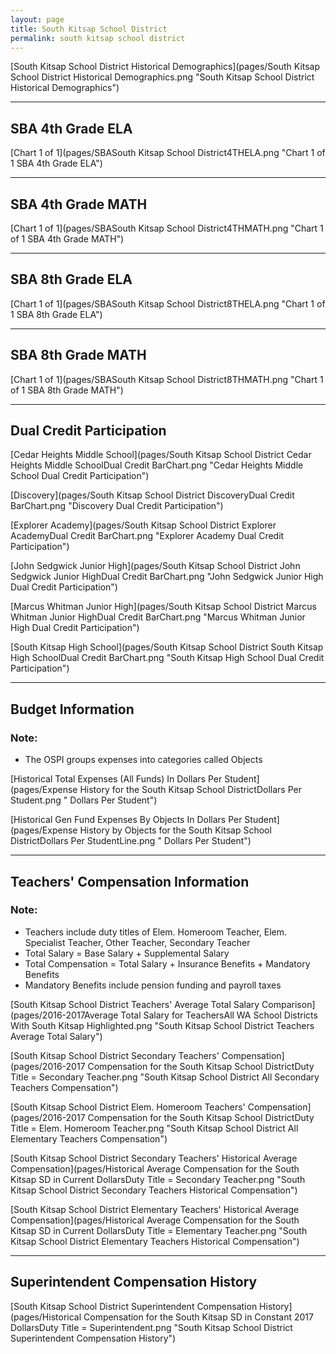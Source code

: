 ```yaml
---
layout: page
title: South Kitsap School District
permalink: south kitsap school district
---
```



[South Kitsap School District Historical Demographics](pages/South Kitsap School District Historical Demographics.png "South Kitsap School District Historical Demographics")

___

## SBA 4th Grade ELA

[Chart 1 of 1](pages/SBASouth Kitsap School District4THELA.png "Chart 1 of 1 SBA 4th Grade ELA")


___

## SBA 4th Grade MATH

[Chart 1 of 1](pages/SBASouth Kitsap School District4THMATH.png "Chart 1 of 1 SBA 4th Grade MATH")


___

## SBA 8th Grade ELA

[Chart 1 of 1](pages/SBASouth Kitsap School District8THELA.png "Chart 1 of 1 SBA 8th Grade ELA")


___

## SBA 8th Grade MATH

[Chart 1 of 1](pages/SBASouth Kitsap School District8THMATH.png "Chart 1 of 1 SBA 8th Grade MATH")


___

## Dual Credit Participation

[Cedar Heights Middle School](pages/South Kitsap School District Cedar Heights Middle SchoolDual Credit BarChart.png "Cedar Heights Middle School Dual Credit Participation")

[Discovery](pages/South Kitsap School District DiscoveryDual Credit BarChart.png "Discovery Dual Credit Participation")

[Explorer Academy](pages/South Kitsap School District Explorer AcademyDual Credit BarChart.png "Explorer Academy Dual Credit Participation")

[John Sedgwick Junior High](pages/South Kitsap School District John Sedgwick Junior HighDual Credit BarChart.png "John Sedgwick Junior High Dual Credit Participation")

[Marcus Whitman Junior High](pages/South Kitsap School District Marcus Whitman Junior HighDual Credit BarChart.png "Marcus Whitman Junior High Dual Credit Participation")

[South Kitsap High School](pages/South Kitsap School District South Kitsap High SchoolDual Credit BarChart.png "South Kitsap High School Dual Credit Participation")


___

## Budget Information
### Note:
- The OSPI groups expenses into categories called Objects

[Historical Total Expenses (All Funds) In Dollars Per Student](pages/Expense History for the South Kitsap School DistrictDollars Per Student.png " Dollars Per Student")

[Historical Gen Fund Expenses By Objects In Dollars Per Student](pages/Expense History by Objects for the South Kitsap School DistrictDollars Per StudentLine.png " Dollars Per Student")


___

## Teachers' Compensation Information
### Note:
- Teachers include duty titles of Elem. Homeroom Teacher, Elem. Specialist Teacher, Other Teacher, Secondary Teacher
- Total Salary = Base Salary + Supplemental Salary
- Total Compensation = Total Salary + Insurance Benefits + Mandatory Benefits
- Mandatory Benefits include pension funding and payroll taxes

[South Kitsap School District Teachers' Average Total Salary Comparison](pages/2016-2017Average Total Salary for TeachersAll WA School Districts With South Kitsap Highlighted.png "South Kitsap School District Teachers Average Total Salary")

[South Kitsap School District Secondary Teachers' Compensation](pages/2016-2017 Compensation for the South Kitsap School DistrictDuty Title = Secondary Teacher.png "South Kitsap School District All Secondary Teachers Compensation")

[South Kitsap School District Elem. Homeroom Teachers' Compensation](pages/2016-2017 Compensation for the South Kitsap School DistrictDuty Title = Elem. Homeroom Teacher.png "South Kitsap School District All Elementary Teachers Compensation")

[South Kitsap School District Secondary Teachers' Historical Average Compensation](pages/Historical Average Compensation for the South Kitsap SD in Current DollarsDuty Title = Secondary Teacher.png "South Kitsap School District Secondary Teachers Historical Compensation")

[South Kitsap School District Elementary Teachers' Historical Average Compensation](pages/Historical Average Compensation for the South Kitsap SD in Current DollarsDuty Title = Elementary Teacher.png "South Kitsap School District Elementary Teachers Historical Compensation")


___

## Superintendent Compensation History

[South Kitsap School District Superintendent Compensation History](pages/Historical Compensation for the South Kitsap SD in Constant 2017 DollarsDuty Title = Superintendent.png "South Kitsap School District Superintendent Compensation History")


